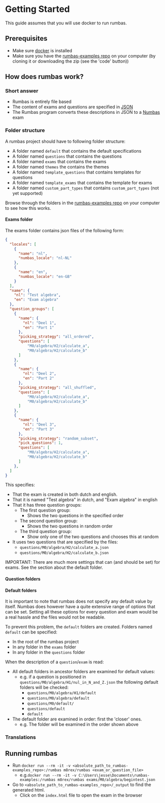 # Getting Started

This guide assumes that you will use docker to run rumbas.

## Prerequisites
- Make sure [docker](https://www.docker.com/get-started) is installed
- Make sure you have the [rumbas-examples repo](https://github.com/m8rex/rumbas-examples) on your computer (by cloning it or downloading the zip (see the 'code' button))


## How does rumbas work?

### Short answer
- Rumbas is entirely file based
- The content of exams and questions are specified in [JSON](https://en.wikipedia.org/wiki/JSON)
- The Rumbas program converts these descriptions in JSON to a [Numbas](https://www.numbas.org.uk/) exam

### Folder structure
A rumbas project should have to following folder structure:
  - A folder named `default` that contains the default specifications
  - A folder named `questions` that contains the questions
  - A folder named `exams` that contains the exams
  - A folder named `themes` the contains the themes
  - A folder named `template_questions` that contains templates for questions
  - A folder named `template_exams` that contains the template for exams
  - A folder named `custom_part_types` that contains `custom_part_types` (not yet supported)
  
Browse through the folders in the [rumbas-examples repo](https://github.com/m8rex/rumbas-examples) on your computer to see how this works.

#### Exams folder
The exams folder contains json files of the following form:
```json
{
  "locales": [
    { 
      "name": "nl",
      "numbas_locale": "nl-NL"
    },
    { 
      "name": "en",
      "numbas_locale": "en-GB"
    }
  ],
  "name": {
    "nl": "Test algebra",
    "en": "Exam algebra"
  },
  "question_groups": [
    {
      "name": {
        "nl": "Deel 1",
        "en": "Part 1"
      },
      "picking_strategy": "all_ordered",
      "questions": [
          "M0/algebra/H2/calculate_a",
          "M0/algebra/H2/calculate_b"
      ]
    },
	{
      "name": {
        "nl": "Deel 2",
        "en": "Part 2"
      },
      "picking_strategy": "all_shuffled",
      "questions": [
          "M0/algebra/H2/calculate_a",
          "M0/algebra/H2/calculate_b"
      ]
    },
	{
      "name": {
        "nl": "Deel 3",
        "en": "Part 3"
      },
      "picking_strategy": "random_subset",
      "pick_questions": 1,
      "questions": [
          "M0/algebra/H2/calculate_a",
          "M0/algebra/H2/calculate_b"
      ]
    },
  ]
}
```

This specifies:
- That the exam is created in both dutch and english.
- That it is named "Test algebra" in dutch, and "Exam algebra" in english
- That it has three question groups:
	- The first question group:
		- Shows the two questions in the specified order
	- The second question group:
		- Shows the two questions in random order
	- The third question group:
		- Show only one of the two questions and chooses this at random
- It uses two questions that are specified by the files:
	- `questions/M0/algebra/H2/calculate_a.json`
	- `questions/M0/algebra/H2/calculate_b.json`

IMPORTANT: There are much more settings that can (and should be set) for exams. See the section about the default folder.

#### Question folders

#### Default folders

It is important to note that rumbas does not specify any default value by itself. Numbas does however have a quite extensive range of options that can be set. Setting all these options for every question and exam would be a real hassle and the files would not be readable.

To prevent this problem, the `default` folders are created.
Folders named `default` can be specified:
- In the root of the rumbas project
- In any folder in the `exams` folder
- In any folder in the `questions` folder

When the description of a `question`/`exam` is read:
- All default folders in ancestor folders are examined for default values:
	- e.g. if a question is positioned in `questions/M0/algebra/H1/nul_in_N_and_Z.json` the following default folders will be checked:
		- `questions/M0/algebra/H1/default`
		- `questions/M0/algebra/default`
		- `questions/M0/default/`
		- `questions/default`
		- `default`
- The default folder are examined in order: first the 'closer' ones. 
	- e.g. The folder will be examined in the order shown above
	
### Translations


## Running rumbas
- Run `docker run --rm -it -v <absolute_path_to_rumbas-examples_repo>:/rumbas m8rex/rumbas <exam_or_question_file>`
	- e.g.`docker run --rm -it -v C:\Users\jesse\Documents\rumbas-examples:/rumbas m8rex/rumbas exams/M0/algebra/begintest.json`
- Go to `<absolute_path_to_rumbas-examples_repo>/_output` to find the generated html. 
	- Click on the `index.html` file to open the exam in the browser

